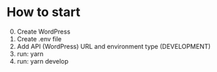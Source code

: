 # How to start

0. Create WordPress
1. Create .env file
2. Add API (WordPress) URL and environment type (DEVELOPMENT)
3. run:  yarn
4. run: yarn develop